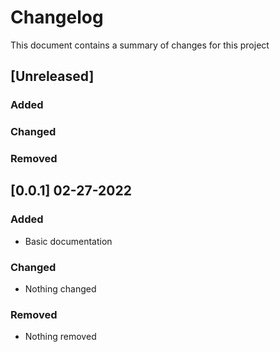 # Changelog
This document contains a summary of changes for this project

## [Unreleased]
### Added

### Changed

### Removed

## [0.0.1] 02-27-2022
### Added
- Basic documentation
### Changed
- Nothing changed
### Removed
- Nothing removed
